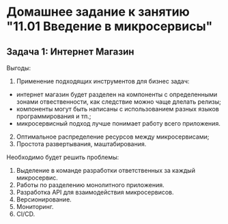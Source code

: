 # Домашнее задание к занятию "11.01 Введение в микросервисы"

## Задача 1: Интернет Магазин  
  
Выгоды:  
1. Применение подходящих инструментов для бизнес задач:
- интернет магазин будет разделен на компоненты с определенными зонами отвественности, как следствие можно чаще длелать релизы;
- компоненты могут быть написаны с использованием разных языков программирования и тп.;
- микросервисный подход лучше понимает работу всего приложения.
2. Оптимальное распределение ресурсов между микросервисами;
3. Простота развертывания, маштабирования.

Необходимо будет решить проблемы:  
1. Выделение в команде разработки ответственных за каждый микросервис.
2. Работы по разделению монолитного приложения.
3. Разработка API для взаимодействия микросервисов.
4. Версионирование.
5. Мониторинг.
6. CI/CD.
